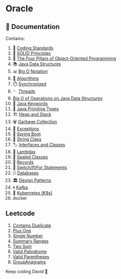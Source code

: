 # Oracle


## 📄 Documentation

Contains:

1. 📏 [Coding Standards](documentation/CodingStandards.md)
2. 🧱 [SOLID Principles](documentation/SolidPrinciples.md)
3. 🎨 [The Four Pillars of Object-Oriented Programming](documentation/Four%20Pillars%20of%20Object-Oriented%20Programming.md)
4. 📚 [Java Data Structures](documentation/Java%20Data%20Structures.md)
5. 📊 [Big O Notation](documentation/Big%20O%20Notation.md)
6. 🧠 [Algorithms](documentation/Algorithms.md)
7. ⏱️ [Synchronized](documentation/Synchronized.md)
8. 🪡 [Threads](documentation/Threads.md)
9. [Big O of Operations on Java Data Structures](documentation/Big%20O%20of%20Operations%20on%20Java%20Data%20Structures.md)
9. 🍩 [Java Keywords](documentation/Java%20Keywords.md)
10. 🐁 [Java Primitive Types](documentation/Java%20Primitive%20Types.md)
11. 🏗️ [Heap and Stack](documentation/Heap%20and%20Stack.md)
12. 🗑️ [Garbage Collection](documentation/Garbage%20Collection.md)
13. 🚨 [Exceptions](documentation/Exceptions.md)
14. 🌱 [Spring Boot](documentation/SpringBoot.md)
15. 🔗 [String Class](documentation/StringClass.md)
16. 🏷️ [Interfaces and Classes](documentation/InterfacesAndClasses.md)
17. 🎯 [Lambdas](documentation/Lambdas.md)
18. 🚪 [Sealed Classes](documentation/SealedClasses.md)
19. 📜 [Records](documentation/Records.md)
20. 🔄 [Switch/If/For Statements](documentation/SwitchIfForStatements.md)
21. 🗄️ [Databases](documentation/Databases.md)
22. 🏛️ [Design Patterns](documentation/DesignPatterns.md)
23. 🌀 [Kafka](documentation/Kafka.md)
24. 🚢 [Kubernetes (K8s)](documentation/K8s.md)
25. docker



## Leetcode 

1. [Contains Duplicate](leetcode/containsduplicate/ContainsDuplicate.md)
2. [Plus One](leetcode/plusOne/PlusOne.md)
3. [Single Number](leetcode/singlenumber/SingleNumber.md)
4. [Summary Ranges](leetcode/summaryranges/SummaryRanges.md)
5. [Two Sum](leetcode/twosum/TwoSum.md)
6. [Valid Palindrome](leetcode/validpalindrome/ValidPalindrome.md)
7. [Valid Parentheses](leetcode/validparentheses/ValidParentheses.md)
8. [GroupAnagrams](leetcode/groupanagrams/groupAnagrams.md)


Keep coding David 🚀
